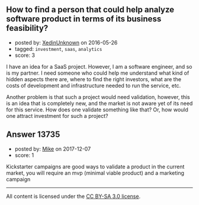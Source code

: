 ## How to find a person that could help analyze software product in terms of its business feasibility?

- posted by: [XedinUnknown](https://stackexchange.com/users/219018/xedinunknown) on 2016-05-26
- tagged: `investment`, `saas`, `analytics`
- score: 3

<p>I have an idea for a SaaS project. However, I am a software engineer, and so is my partner. I need someone who could help me understand what kind of hidden aspects there are, where to find the right investors, what are the costs of development and infrastructure needed to run the service, etc.</p>

<p>Another problem is that such a project would need validation, however, this is an idea that is completely new, and the market is not aware yet of its need for this service. How does one validate something like that? Or, how would one attract investment for such a project?</p>



## Answer 13735

- posted by: [Mike](https://stackexchange.com/users/4546119/mike) on 2017-12-07
- score: 1

<p>Kickstarter campaigns are good ways to validate a product in the current market, you will require an mvp (minimal viable product) and a marketing campaign </p>




---

All content is licensed under the [CC BY-SA 3.0 license](https://creativecommons.org/licenses/by-sa/3.0/).
